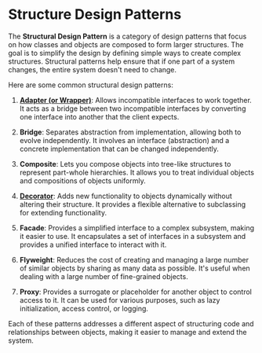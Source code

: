 # Structure Design Patterns

The **Structural Design Pattern** is a category of design patterns that focus on how classes and objects are composed to form larger structures. The goal is to simplify the design by defining simple ways to create complex structures. Structural patterns help ensure that if one part of a system changes, the entire system doesn't need to change.

Here are some common structural design patterns:

1. [**Adapter (or Wrapper)**](adapter): Allows incompatible interfaces to work together. It acts as a bridge between two incompatible interfaces by converting one interface into another that the client expects.

2. **Bridge**: Separates abstraction from implementation, allowing both to evolve independently. It involves an interface (abstraction) and a concrete implementation that can be changed independently.

3. **Composite**: Lets you compose objects into tree-like structures to represent part-whole hierarchies. It allows you to treat individual objects and compositions of objects uniformly.

4. [**Decorator**](decorator): Adds new functionality to objects dynamically without altering their structure. It provides a flexible alternative to subclassing for extending functionality.

5. **Facade**: Provides a simplified interface to a complex subsystem, making it easier to use. It encapsulates a set of interfaces in a subsystem and provides a unified interface to interact with it.

6. **Flyweight**: Reduces the cost of creating and managing a large number of similar objects by sharing as many data as possible. It's useful when dealing with a large number of fine-grained objects.

7. **Proxy**: Provides a surrogate or placeholder for another object to control access to it. It can be used for various purposes, such as lazy initialization, access control, or logging.

Each of these patterns addresses a different aspect of structuring code and relationships between objects, making it easier to manage and extend the system.